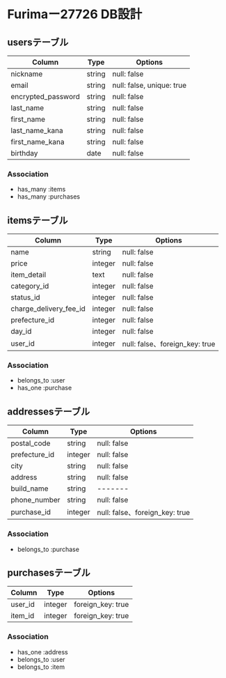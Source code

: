  # Furimaー27726 DB設計

## usersテーブル
|Column|Type|Options|
|------|----|-------|
|nickname|string|null: false|
|email|string|null: false, unique: true|
|encrypted_password|string|null: false|
|last_name|string|null: false|
|first_name|string|null: false|
|last_name_kana|string|null: false|
|first_name_kana|string|null: false|
|birthday|date|null: false|

### Association
- has_many :items
- has_many :purchases

## itemsテーブル
|Column|Type|Options|
|------|----|-------|
|name|string|null: false|
|price|integer|null: false|
|item_detail|text|null: false|
|category_id|integer|null: false|
|status_id|integer|null: false|
|charge_delivery_fee_id|integer|null: false|
|prefecture_id|integer|null: false|
|day_id|integer|null: false|
|user_id|integer|null: false、foreign_key: true|

### Association
- belongs_to :user
- has_one :purchase

## addressesテーブル
|Column|Type|Options|
|------|----|-------|
|postal_code|string|null: false|
|prefecture_id|integer|null: false|
|city|string|null: false|
|address|string|null: false|
|build_name|string|-------|
|phone_number|string|null: false|
|purchase_id|integer|null: false、foreign_key: true|

### Association
- belongs_to :purchase

## purchasesテーブル
|Column|Type|Options|
|------|----|-------|
|user_id|integer|foreign_key: true|
|item_id|integer|foreign_key: true|

### Association
- has_one :address
- belongs_to :user
- belongs_to :item
